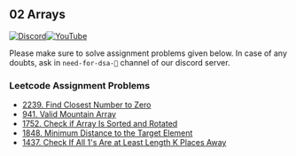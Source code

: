## 02 Arrays

[![Discord](https://img.shields.io/badge/Discord-%237289DA.svg?style=for-the-badge&logo=discord&logoColor=white)](https://discord.gg/XRhdQkMkQp)[![YouTube](https://img.shields.io/badge/YouTube-%23FF0000.svg?style=for-the-badge&logo=YouTube&logoColor=white)](https://www.youtube.com/channel/UCOr2tU9paYaosUIz0IH7MHg)

Please make sure to solve assignment problems given below. In case of any doubts, ask in `need-for-dsa-🎯` channel of our discord server.

### Leetcode Assignment Problems

- [2239. Find Closest Number to Zero](https://leetcode.com/problems/find-closest-number-to-zero/)
- [941. Valid Mountain Array](https://leetcode.com/problems/valid-mountain-array/)
- [1752. Check if Array Is Sorted and Rotated](https://leetcode.com/problems/check-if-array-is-sorted-and-rotated/)
- [1848. Minimum Distance to the Target Element](https://leetcode.com/problems/minimum-distance-to-the-target-element/)
- [1437. Check If All 1's Are at Least Length K Places Away](https://leetcode.com/problems/check-if-all-1s-are-at-least-length-k-places-away/)
